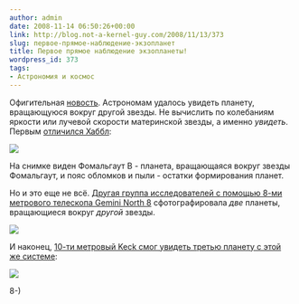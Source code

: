 ```yaml
---
author: admin
date: 2008-11-14 06:50:26+00:00
link: http://blog.not-a-kernel-guy.com/2008/11/13/373
slug: первое-прямое-наблюдение-экзопланет
title: Первое прямое наблюдение экзопланеты!
wordpress_id: 373
tags:
- Астрономия и космос
---
```


Офигительная [новость](http://blogs.discovermagazine.com/badastronomy/2008/11/13/huge-exoplanet-news-items-pictures/). Астрономам удалось увидеть планету, вращающуюся вокруг другой звезды. Не вычислить по колебаниям яркости или лучевой скорости материнской звезды, а именно _увидеть_. Первым [отличился Хаббл](http://www.nasa.gov/mission_pages/hubble/science/fomalhaut.html):

![](http://farm4.static.flickr.com/3001/3026603168_a57722cf33_o.jpg)

На снимке виден Фомальгаут B - планета, вращающаяся вокруг звезды Фомальгаут, и пояс обломков и пыли - остатки формирования планет.

Но и это еще не всё. [Другая группа исследователей с помощью 8-ми метрового телескопа Gemini North 8](http://www.gemini.edu/node/11151) сфотографировала _две_ планеты, вращающиеся вокруг _другой_ звезды. 

![](http://www.gemini.edu/images/stories/press_release/pr2008-8/fig2.jpg)

И наконец, [10-ти метровый Keck смог увидеть третью планету с этой же системе](http://www.keckobservatory.org/article.php?id=231):

![](http://www.keckobservatory.org/images/article_pictures/231_403.jpg)

8-)
